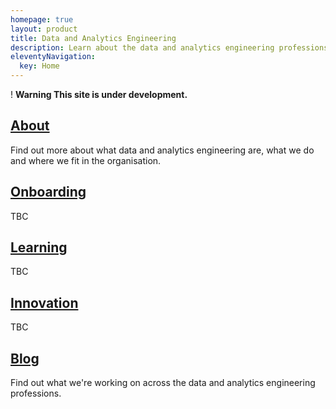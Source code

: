 ```yaml
---
homepage: true
layout: product
title: Data and Analytics Engineering
description: Learn about the data and analytics engineering professions at the Ministry of Justice.
eleventyNavigation:
  key: Home
---
```

<div class="govuk-warning-text">
  <span class="govuk-warning-text__icon" aria-hidden="true">!</span>
  <strong class="govuk-warning-text__text">
    <span class="govuk-warning-text__assistive">Warning</span>
    This site is under development.
  </strong>
</div>
<div class="grid grid-cols-1 md:grid-cols-3 gap-4">
  <div class="grid-card">
    <h2 class="govuk-heading-m"><a href="about/" class="govuk-link">About</a></h2>
    <p class="govuk-body">Find out more about what data and analytics engineering are, what we do and where we fit in
      the organisation.</p>
  </div>
  <div class="grid-card">
    <h2 class="govuk-heading-m"><a href="onboarding/" class="govuk-link">Onboarding</a></h2>
    <p class="govuk-body">TBC</p>
  </div>
  <div class="grid-card">
    <h2 class="govuk-heading-m"><a href="learning/" class="govuk-link">Learning</a></h2>
    <p class="govuk-body">TBC</p>
  </div>
    <div class="grid-card">
    <h2 class="govuk-heading-m"><a href="innovation/" class="govuk-link">Innovation</a></h2>
    <p class="govuk-body">TBC</p>
  </div>
  <div class="grid-card">
    <h2 class="govuk-heading-m"><a href="blog/" class="govuk-link">Blog</a></h2>
    <p class="govuk-body">Find out what we're working on across the data and analytics engineering professions.</p>
  </div>
</div>